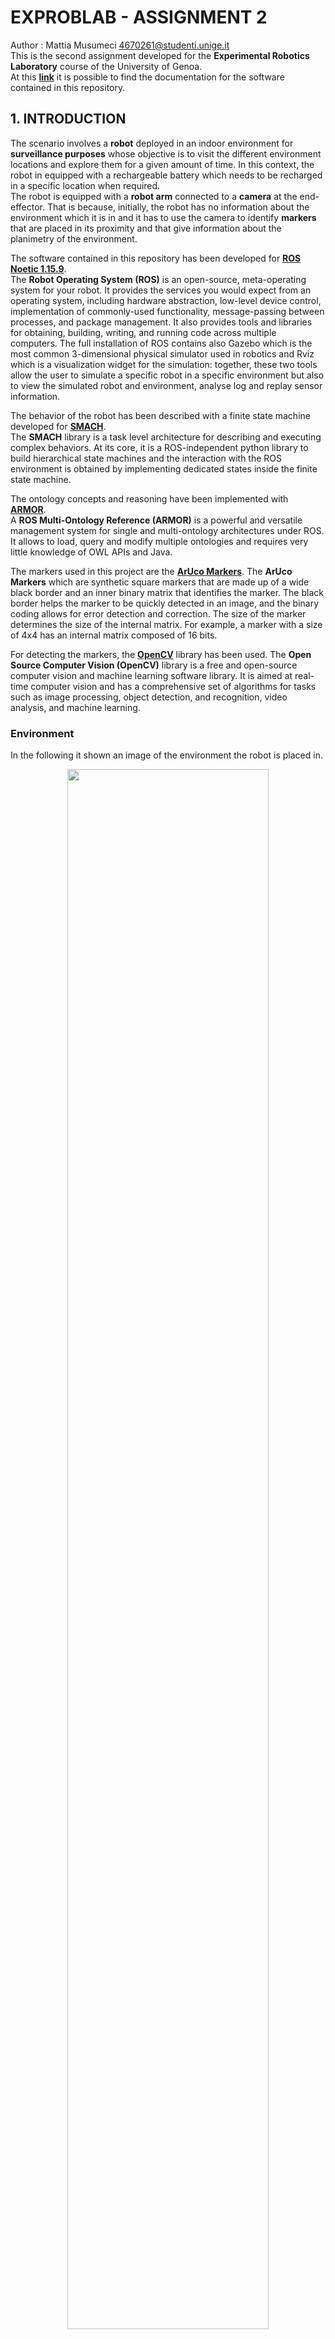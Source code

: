 
# EXPROBLAB - ASSIGNMENT 2
Author : Mattia Musumeci 4670261@studenti.unige.it  
This is the second assignment developed for the <b>Experimental Robotics Laboratory</b> course of the University of Genoa.  
At this <b>[link](https://ilmusu.github.io/Exproblab_Assignment_1/)</b> it is possible to find the documentation for the software contained in this repository.

## 1. INTRODUCTION
The scenario involves a <b>robot</b> deployed in an indoor environment for <b>surveillance purposes</b> whose objective is to visit the different environment locations and explore them for a given amount of time. In this context, the robot in equipped with a rechargeable battery which needs to be recharged in a specific location when required.  
The robot is equipped with a <b>robot arm</b> connected to a <b>camera</b> at the end-effector. That is because, initially, the robot has no information about the environment which it is in and it has to use the camera to identify <b>markers</b> that are placed in its proximity and that give information about the planimetry of the environment.
  
The software contained in this repository has been developed for <b>[ROS Noetic 1.15.9](http://wiki.ros.org/noetic)</b>.  
The <b>Robot Operating System (ROS)</b> is an open-source, meta-operating system for your robot. It provides the services you would expect from an operating system, including hardware abstraction, low-level device control, implementation of commonly-used functionality, message-passing between processes, and package management. It also provides tools and libraries for obtaining, building, writing, and running code across multiple computers.  The full installation of ROS contains also Gazebo which is the most common 3-dimensional physical simulator used in robotics and Rviz which is a visualization widget for the simulation: together, these two tools allow the user to simulate a specific robot in a specific environment but also to view the simulated robot and environment, analyse log and replay sensor information.
  
The behavior of the robot has been described with a finite state machine developed for <b>[SMACH](http://wiki.ros.org/smach)</b>.  
The <b>SMACH</b> library is a task level architecture for describing and executing complex behaviors. At its core, it is a ROS-independent python library to build hierarchical state machines and the interaction with the ROS environment is obtained by implementing dedicated states inside the finite state machine.  
  
The ontology concepts and reasoning have been implemented with <b>[ARMOR](https://github.com/EmaroLab/armor)</b>.  
A <b>ROS Multi-Ontology Reference (ARMOR)</b> is a powerful and versatile management system for single and multi-ontology architectures under ROS. It allows to load, query and modify multiple ontologies and requires very little knowledge of OWL APIs and Java.  

The markers used in this project are the <b>[ArUco Markers](https://docs.opencv.org/4.x/d5/dae/tutorial_aruco_detection.html)</b>.
The <b>ArUco Markers</B> which are synthetic square markers that are made up of a wide black border and an inner binary matrix that identifies the marker. The black border helps the marker to be quickly detected in an image, and the binary coding allows for error detection and correction. The size of the marker determines the size of the internal matrix. For example, a marker with a size of 4x4 has an internal matrix composed of 16 bits.  

For detecting the markers, the <b>[OpenCV](https://opencv.org/)</b> library has been used.
The <b>Open Source Computer Vision (OpenCV)</b> library is a free and open-source computer vision and machine learning software library. It is aimed at real-time computer vision and has a comprehensive set of algorithms for tasks such as image processing, object detection, and recognition, video analysis, and machine learning.

### Environment
In the following it shown an image of the environment the robot is placed in.
<p align="center">
	<img src="https://i.imgur.com/yVivSbS.png" width="80%">
</p>

### Robot
The robot used in the simulation is a differential robot equipped with a simple robotic arm with only three joints, a camera placed at the end-effector and a laser scanner. The following image shows the rendering of robot.
<p align="center">
	<img src="https://i.imgur.com/dq6hsQy.jpg" width="80%">
</p>

The robot description is located in <b>[this](https://github.com/IlMusu/Exproblab_Assignment_2/tree/master/final_assignment/urdf)</b> folder.

### Markers
In the following images are shown the types and placement of the markers that have been used in the simulation: as can be seen, all the markers are in the same location. The robot will be spawned at the center of that location so that it can identify all the markers by just controlling the joints of the robotic arm.  

<p align="center">
	<img src="https://i.imgur.com/aR28QNP.jpg" width="80%">
</p>

Another image of the same location from a different perspective:  

<p align="center">
	<img src="https://i.imgur.com/asekuqh.jpg" width="80%">
</p>

## 2. INSTALLATION AND RUNNING
### Installation
The software contained in this repository is highly dependant on the architecture developed in the first assignment which can be found in this <b>[github repository](https://github.com/IlMusu/Exproblab_Assignment_1)</b>. After correctly following the <b>INSTALLATION AND RUNNING</b> section of the previous assignment it is possible to follow this installation.  
The software contained in this repository is a ROS package.  
Therefore, in order to install the software, it is necessary to create a workspace.  
Notice that it is also possible to use an already existing workspace.
```bash
mkdir -p [workspace_name]/src
```
Then, clone this repository inside the src folder just created:
```bash
cd [workspace_name]/src/
git clone [this_repo_link] .
```

Then, rebuild the workspace by returning to the workspace folder:
```bash
cd ..
catkin_make
```

The setup.bash file must be sourced so that ROS can find the workspace.  
To do this, the following line must be added at the end of the .bashrc file:
```bash
source [workspace_folder]/devel/setup.bash
export PYTHONPATH=$PYTHONPATH:[workspace_folder]/src
```
### Running
In order to run the scripts, it is necessary to first run the ROS master.  
Open a new console and run the following command:
```bash
roscore
```
Some launch files have been prepared in order to simplify the execution.  
Into different terminals, run the following commands:
```bash
roslaunch final_assignment simulation_enviornment.launch
roslaunch final_assignment armor_builder.launch
roslaunch final_assignment robot_surveillance.launch
```
## 2. SOFTWARE ARCHITECTURE
### Component Diagram
In the  <b>component diagram</b>  are shown all the  <b>blocks</b>  and  <b>interfaces</b>  that have been used or developed in order to obtain the desired software architecture.

<p align="center">
<img src="https://github.com/IlMusu/Exproblab_Assignment_2/blob/documentation/images/components_diagram.svg?raw=true">
</p>

- The `marker_server` nodes provides the necessary information regarding a room through the related ArUco marker id. It interacts with:
	- The `marker_detector` node through the <b>/room_info</b> service.
- The `marker_detector` node performs the preliminary inspection routine to obtain all the necessary ArUco markers id. Then, the ids are used to obtain the information about the topology of the environment. It interacts with:
	- The `marker_server` node through the <b>/room_info</b> service.
	- The `robot_inspection_routine` node through the <b>/robot_inspection_routine</b> action.
	- The `ontology_map_builder` node through the <b>/ontology_map/build_map</b> action.
- The `robot_inspection_routine` node makes the arm of the robot rotate in circles at diffent pitches so that all the ArUco markers around the robot are scanned correctly. It interacts with:
	- The `marker_detector` node through the <b>/robot_inspection_routine</b> action.
- The `ontology_map_builder` node loads the default ontology into ARMOR and builds the map following the user requests. It also contains a mapping between each room and its position with respect to the world frame. Notice that in this context, the "position of a room" is defined as a point inside the room that the robot is able to reach.  It interacts with:
   - The `armor_service` library through the <b>/armor_interface_srv</b> service.  
   - The `marker_detector` node through the <b>/ontology_map/build_map</b> action.
   - The `robot_behavior` node through the <b>/ontology_map/reference_name</b> service.  
   - The `robot_behavior` node through the <b>/ontology_map/room_position</b> service.  
- The `motion_controller` node controls the movement of the robot. It interacts with:  
  - The `robot_behaviour` node through the <b>/follow_path</b> message. 
  - The `move_base` node through the <b>/move_base</b> action. 
- The `move_base` node makes the robot move to a goal pose. It interacts with:
	- The `motion_controller` node through the <b>/move_base</b> action. 

The remaining nodes of the architecture are explained in the <b>[README](https://github.com/IlMusu/Exproblab_Assignment_1/blob/master/README.md)</b> of the previous assignment.
A more detailed explanation of the use of the interfaces is available <b>[here](#ros-messages-services-and-actions)</b>.  

### Sequence Diagram
This <b>sequence diagram</b> shows a possible execution of the software contained in this repository. More in details, this diagram shows the execution in time of all the nodes and the requests/responses between them.  
Notice that this diagram only shows the beginning of the execution, ence, the detection of the ArUco markers and the building of the ontology. That is because the remaining part of the diagram is the same shown in the <b>[README](https://github.com/IlMusu/Exproblab_Assignment_1)</b> of the previous assignment.

<p align="center">
<img src=https://github.com/IlMusu/Exproblab_Assignment_2/blob/documentation/images/sequence_diagram.svg?raw=true">
</p>

This first horizonal line shows that there can be multiple iterations of performing the inspection routine and then communicating the markers id to the marker server. That is because at the ispection routine the robot might not have detected all the markers or some of them might be wrong.  
The second horizonal line shows the end of this sequence diagram and the begin of the sequence diagram shown in the repository of the previous assignment.

### ROS Messages Services And Actions
In order to develop the interfaces between the components:  
- The <b>ontology_map_builder</b> node which:  
  - Provides the <b>`/ontology_map/reference_name`</b> service, of type `ReferenceName.srv`, to provide the reference name of the ontology that is loaded into ARMOR. This is done only once the ontology is fully created and loaded.  
  - Provides the <b>`/ontology_map/room_position`</b> service, of type `RoomPosition.srv`, to provide a position inside the requested room. The position is measured with respect to the world frame.  
  - Subscribes to the <b>`/ontology_map/build_map`</b> topic, of type `OntologyMap.msg`, to received the completed odometry of the environment through the message format.  
- The <b>motion_controller</b> node which:  
	- Creates a <b>`/follow_path`</b> action server, of type `FollowPath.action`, to make the follow a path composed of a ordered list of waypoints.  
	- Subscribes to the <b>`/odom`</b> topic, of type `Odometry`, to retrieve the current position of the rotot.
	- Creates a client for the <b>`/move_base`</b> action server, of type `MoveBase.action` to make the robot move between two waypoints of the path.  
- The <b>planner_node</b> node which:  
	- Creates a client for the <b>`/compute_path`</b> action server, of type `ComputePathAction.action`, for computing a path of waypoints from a start to a goal position.
- The <b>robot_inspection_routine </b> node which:  
	- Subscribes to the <b>`/joint0_position_controller/command`</b> topic, of type `Float64`, for controlling the first joint of the robot arm.
	- Subscribes to the <b>`/joint1_position_controller/command`</b> topic, of type `Float64`, for controlling the second joint of the robot arm.
	- Subscribes to the <b>`/camera_position_controller/command`</b> topic, of type `Float64`, for controlling the camera joint of the robot arm.
	- Creates a <b>`/robot_inspection_routine`</b> action server, of type `RobotInspectionRoutine.action`, to make the robot move the arm is a spherical pattern.
- The <b>marker_detector</b> node which:  
	- Subscribes to the <b>`/camera/image_raw`</b> topic, of type `Image.msg`, for receiving the camera images and retrieving any eventual ArUco marker inside the image.
	- Publishes to the <b>`/cmd_vel`</b> topic, of type` Twist.msg`, for updating the velocity of the robot. This is used for making the robot stand still while it is obtaining for the markers.
	- Publishes to the <b>`/ontology_map/build_map`</b> topic, of type `OntologyMap.msg`, for publishing all the necessary information regarding the ontology that needs to be loaded on ARMOR.
	- Uses the <b> `/room_info`</b> service, of type `RoomInformation.srv`,  for requesting the information about a room which is related to an ArUco marker id.

### ROS Parameters
The `ontology_map_builder` node uses the following parameters:  
- /ontology_reference (string) : The reference name of the ontology.  
- /ontology_path (string) : The global path of the default ontology.  
- /ontology_uri (string) : The uri of the ontology.  
- /rooms (list) : The list of rooms names for building the map.  
- /rooms_doors (list) : At index i, the list of doors belonging to room i.  
- /rooms_positions (list) : At index i, the position of room i.  
- /robot_room (string) : The initial room at which the robot is located.  

The `motion_controller` node uses the following parameters:  
- /goal_threshold (float) : The distance from goal at which the robot is considered to be arrived at goal.

## 4. RUNNING CODE
### Detecting The Markers
<p align="center">
<img src="https://github.com/IlMusu/Exproblab_Assignment_2/blob/documentation/gifs/markers_detection.gif?raw=true">
</p>

In this first gif it is possible to observe how the robot is able to detect the ArUco markers around it self: the arm is composed by a rotational joint connected the main chassis which controls the yaw of the arm, and another rotational joint which controls the pitch of the camera.  
The robot performs yaw rotations of the arm from -π to π at different camera pitches.  
It is supposed that the number of placed ArUco markers is known a priori: the robot continues to perform these rotations, which are referred to as <b>"robot inspection routines"</b> until, all the markers are located correctly. 

In fact, it may happen that a marker is not detected correctly and a wrong id is obtained: the robot simply discards the value and continues to scan the environment. This behavior can be observed at the end of the gif when the markers 147 and 148 are discarded.

### Moving In The Environment
<p align="center">
<img src="https://github.com/IlMusu/Exproblab_Assignment_2/blob/documentation/gifs/moving_in_the_environment.gif?raw=true">
</p>

In this second gif instead, it is possible to observe that, after all the markers have been correctly detected, the robot starts to move in the environment following the behaviour described in the previous assignment.

## 5. FUTURE WORK
These are some of the possible improvements that can be carried on this project:
   - Currently the robotic arm placed on the robot chassis moves almost instantly from one configuration to another, this causes some problems with the physics simulation. This problems might be solveed by better tuning the parametes, using a different PID controller, or using another type controller for the arm. 
   - It might happen that the move_base node does not always move the robot is the best possible way and the robot might get stuck on some walls. This problems might be solved by better tuning the move_base parameters or use another node for moving the robot.
